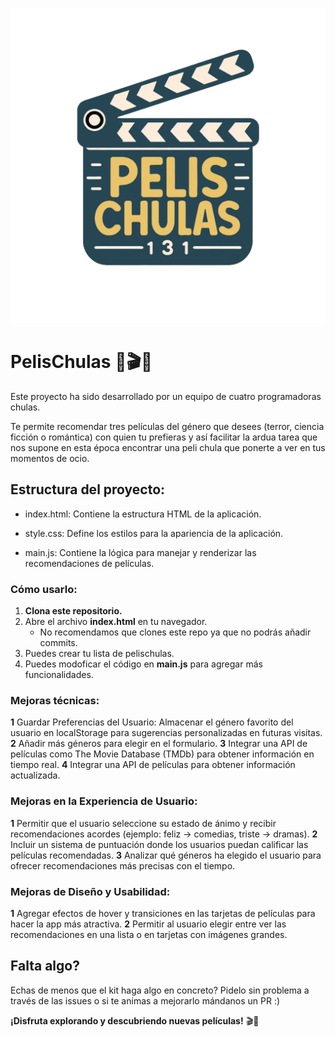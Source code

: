 ![PelisChulas](/public/images/logo.svg)

# PelisChulas 🍿🎬🍿

Este proyecto ha sido desarrollado por un equipo de cuatro programadoras chulas.

Te permite recomendar tres películas del género que desees (terror, ciencia ficción o romántica) con quien tu prefieras y así facilitar la ardua tarea que nos supone en esta época encontrar una peli chula que ponerte a ver en tus momentos de ocio.

## Estructura del proyecto:

-   index.html: Contiene la estructura HTML de la aplicación.

-   style.css: Define los estilos para la apariencia de la aplicación.

-   main.js: Contiene la lógica para manejar y renderizar las recomendaciones de películas.

### Cómo usarlo:

1. **Clona este repositorio.**
2. Abre el archivo **index.html** en tu navegador.
    - No recomendamos que clones este repo ya que no podrás añadir commits.
3. Puedes crear tu lista de pelischulas.
4. Puedes modoficar el código en **main.js** para agregar más funcionalidades.

### Mejoras técnicas:

**1** Guardar Preferencias del Usuario: Almacenar el género favorito del usuario en localStorage para sugerencias personalizadas en futuras visitas.
**2** Añadir más géneros para elegir en el formulario.
**3** Integrar una API de películas como The Movie Database (TMDb) para obtener información en tiempo real.
**4** Integrar una API de películas para obtener información actualizada.

### Mejoras en la Experiencia de Usuario:

**1** Permitir que el usuario seleccione su estado de ánimo y recibir recomendaciones acordes (ejemplo: feliz → comedias, triste → dramas).
**2** Incluir un sistema de puntuación donde los usuarios puedan calificar las películas recomendadas.
**3** Analizar qué géneros ha elegido el usuario para ofrecer recomendaciones más precisas con el tiempo.

### Mejoras de Diseño y Usabilidad:

**1** Agregar efectos de hover y transiciones en las tarjetas de películas para hacer la app más atractiva.
**2** Permitir al usuario elegir entre ver las recomendaciones en una lista o en tarjetas con imágenes grandes.

## Falta algo?

Echas de menos que el kit haga algo en concreto? Pidelo sin problema a través de las issues o si te animas a mejorarlo mándanos un PR :)

**¡Disfruta explorando y descubriendo nuevas películas!** 🎬🍿
